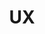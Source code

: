 ---
order: 5
view: Category
lang: pt-BR
active: true

title: UX
description: Focar na experiência do usuário é essencial quando usam o seu produto ou serviço, aqui você conhecerá algumas táticas de UX utilizando o HTML moderno
slug: ux
tags_by_cat: []

meta:
  - property: og:image
    content: https://htmlmoderno.com.br/html-moderno-image-share.png
  - name: twitter:image
    content: https://htmlmoderno.com.br/html-moderno-image-share.png
---